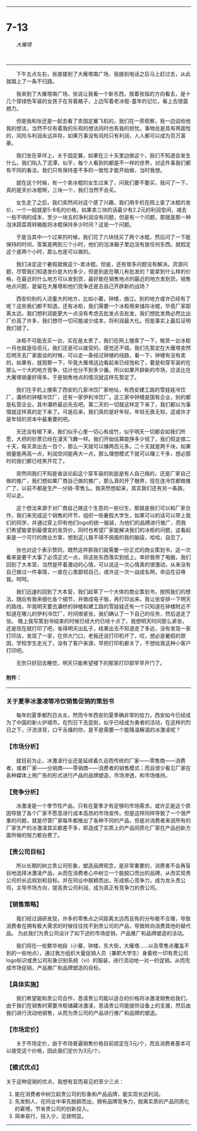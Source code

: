 -------------------


# 7-13 





&#160; &#160; &#160; &#160;*大雁塔*



&#160; &#160; &#160; &#160;

---------------------------

&#160; &#160; &#160; &#160;下午五点左右，张直接到了大雁塔南广场，我接到电话之后马上赶过去，从此就踏上了一条不归路。

&#160; &#160; &#160; &#160;我来到了大雁塔南广场，张说让我看一个新东西，按着张指的方向看去，是十几个穿绿色军装的女孩子在背着箱子，上边写着老冰棍-童年的记忆，看上去很震撼力。

&#160; &#160; &#160; &#160;但是我和张还是一起去看了卖固定翼飞机的，我们在一旁观察，我一边说给他我的想法，当然不仅有着我的乐观的想法同时也有我的担忧。事物总是具有两面性的，风险与利润永远并存，如果万事没有风险只有利润，人人都可以成为百万富豪。

&#160; &#160; &#160; &#160;我们坐在草坪上，关于固定翼，如果在三十天里边做这个，我们不知道会发生什么。我们陷入了泥潭，似乎，每个人看到的都是不一样的世界，对这件事我们都有不同的看法，我们只有保持差不多的一致性才能开始做，当时我想。

&#160; &#160; &#160; &#160;就在这个时候，有一个卖冰棍的女生过来了，问我们要不要买，我问了一下，真的是天价冰棍啊，三块一个，我们当然不会买。

&#160; &#160; &#160; &#160;女生走了之后，我们突然间对这个感了兴趣，我们用手机在网上查了冰棍的发价，一个一般就是5-8毛的价格，如果卖三块的话最少有2.2元的利润空间，减去一些不明的成本，至少一块五的净利润没有问题，但是有一个问题，那就是那一种泡沫蔬菜周转箱能将冰棍保持多少时间？这是一个问题。

&#160; &#160; &#160; &#160;于是当其中一个过来的时候，我们花了六块钱买了两个冰棍，然后问了一下能保持的时间，答案是两到三个小时，他们的泡沫箱子里边没有放任何东西。就假定这个是两个小时，那么也是可以做的。

&#160; &#160; &#160; &#160;我们决定这个暑假就做这个-卖冰棍。但是，还有很多问题没有解决。货源问题，尽管我们知道发价是大约多少，但是到底在哪儿有批发的？能拿到什么样的价格，在最近的什么地方可以发到货，最好能在销售地点的最近的地方发到货。销售地点问题，是留在大雁塔和他们竞争还是去自己开辟新的战场？

&#160; &#160; &#160; &#160;西安的别的人流量大的地方，比如小寨，钟楼，曲江。别的地方或许已经有了呢？这些我们都不知道。还有冰柜，我们需要一个冰柜用来储存冰棍，毕竟厂家距离太远，我们想利润能更大一点没有考虑去批发点去批发，我们想批发商必然比出厂价高了许多，我们想尽一切可能减少成本，将利润最大化。但是事实上最后证明我们错了。

&#160; &#160; &#160; &#160;冰柜不可能去买一台，实在是太贵了，我们在网上搜索了一下，租赁一台冰柜一月也就是伍佰元，我们还是可以接受的，感觉还不错。我们先暂定在大雁塔卖然后明天去厂家面谈的时候，可以走一条经过钟楼的线路，看一下，钟楼有没有卖的，如果有，就观察一下，毕竟大雁塔这边看起来已经饱和了，要是和穿军装的在那么一个大的地方竞争，估计也分不到多少羹。所以如果开辟新的市场，应该比在大雁塔销量好得多。于是销售地点的情况就这样先暂定了。

&#160; &#160; &#160; &#160;我们在手机上搜索了西安的几家冷饮厂家地址，有西安建工路的雪娃娃冷饮厂，灞桥的钟楼冷饮厂，还有一家伊利冷饮厂。这三家中钟楼是国有企业，别的都是私营企业。其中灞桥最远先去吧。第二天的一切就这样定下来了，我们都以为事情就这样真的定下来了。可是后来，我们真的是好年轻，年轻无畏无知，这或许才是年轻的资本中最重要的吧。

&#160; &#160; &#160; &#160;天还没有暗下来，我们似乎心里一切心有成竹，似乎明天一切都会如我们所愿，大把的钞票已经在漫天飞舞一样。我们开始估算能挣多少钱了，我们假定做二十天，每天卖出去一百个，那么一天就可以赚两百元多。二十天就是两千块，如果销量能再高一点，利润空间能再大一点，那么理想模式下就可以赚三千多，想必那时的我们都已经笑开花了。

&#160; &#160; &#160; &#160;突然间我们不知是谁谈论起这个穿军装的到底是有人自己搞的，还是厂家自己做的推广，我们想如果厂商自己做的推广，那么真的开了眼界，现在连冷饮都做推广了，以前不都是生产--分销-零售么。我突然想起来，其实我们还有另一条路，可以走。

&#160; &#160; &#160; &#160;这个想法来源于对厂商自己做这个生意的一些衍生，那就是我们可以和厂家合作，我们来完成这个销售的环节，组织一些暑假大学生，如果可以的话可以带上我们的同学，并通过穿上印有他们logo的统一服装，为他们的品牌进行推广，而我们希望能拿到最便宜的发货价，同时也希望厂家能解决我们的冰柜的问题，这看起来是一个可行的商业方案，想到这儿我不得不佩服的我的脑袋，哈哈，自恋了。

&#160; &#160; &#160; &#160;张也对这个表示赞同，既然这样那我们就需要一份正式的商业策划书，这一次看来是要干大事了必须正式一点，将这些东西落实到纸上。幸好我带了电脑，我们回到了大本营，当然是怀着激动的心情，可以说这一次心情真的很激动，从来没有自己做过一件事情，一直在心里鄙视自己，或许这一次一战成名啊，命运在召唤我。呵呵。

&#160; &#160; &#160; &#160;我们迅速的回到了大本营，我们起草了一个大体的商业策划书，按照我们的想法，随后有我来细化各个细节，并做成电子版，再打印出来，我让张安排一下明天的路线，毕竟明天要去灞桥的钟楼和建工路的雪娃娃还有一个只知道在钟楼附近不知道在哪儿的伊利冷饮厂，时间很紧张，我们确认了一下自己的任务，然后送走了张。
晚上我写策划书结束的时候已经大约已经十点了。我想明天时间那么紧张，还是现在就打印了吧，省得明天出乱子，结果出去不知道走了多远，没有发现一家打印店，发现了一家，在师大门口，老板还说打印机坏了，哎，想必是暑假的原因，学校学生走光了，没有了客户来源，早把打印机都关了，不想给我这种小客户打印吧。

&#160; &#160; &#160; &#160;无奈只好回去睡觉，明天只能希望楼下的那家打印部早早开门了。




#### 附件： ####
 
 ----------
 
### 关于夏季冰激凌等冷饮销售促销的策划书 ###
 
 &#160; &#160; &#160; &#160;每年的夏季都烈日炎炎，然而今年西安的夏季确非常的给力，西安如今已经成为了中国的新火炉城市。在烈日下去逛街，似乎已经成为勇者的活动，在这样的烈日之下，汗流浃背，口干舌燥的你，是不是需要一个能降温解渴的冰激凌呢？
### 【市场分析】 ###
 
 &#160; &#160; &#160; &#160;就目前为止，冰激凌行业还是延续着久远而传统的厂家——零售商——消费者，或者厂家——分销商——零销商——消费者的销售模式；而且很少看见厂家在各种媒体上用广告的形式进行产品的品牌塑造，市场渗透，和市场维持。
### 【竞争分析】
  
 &#160; &#160; &#160; &#160;冰激凌是一个季节性产品，只有在夏季才有足够的市场需求。或许正是这个原因导致了各个厂家不愿意进行成本高昂的市场宣传。但是这样同样导致了一个很严重的问题，就是尽管厂家每年都推出了各种不同的产品，但是对消费者来说所有的厂家生产的冰激凌其实都差不多，即造成了实质上的产品同质化厂家在产品创新方面所做的努力都白费了。
### 【贵公司目标】
 &#160; &#160; &#160; &#160;所以长期的树立贵公司形象，塑造品牌观念，是非常重要的，消费者不会再盲目地选择冰激凌产品，从而在消费者心中树立一个能脱口而出的品牌，从而实现贵公司的长远规划和目标。并在同业中脱颖而出，形成核心竞争力，成为龙头贵公司，主导市场方向，提高贵公司利润，成为真正有竞争力的贵公司。
### 【销售策略】  
   
&#160; &#160; &#160; &#160;我们经过调研发现，许多的零售点之间距离太远而且有的分布极不合理，导致消费者在拥有极大需求的时候往往找不到贵公司的产品，导致转向消费其他的替代品。
 为此我们为贵公司设计了如下述的市场促销，产品推广和品牌塑造的活动。
 
 &#160; &#160; &#160; &#160;我们将在一些繁华地段（小寨，钟楼，东大街，大雁塔……以及零售点覆盖不到的一些地点），通过我方组织大量促销人员（兼职大学生）身着统一印有贵公司logo标识或贵公司形象识别系统（vi）的服装，进行流动地一对一的促销。从而完成市场促销，产品推广和品牌塑造的目标。
### 【具体实施】 ###
 
 &#160; &#160; &#160; &#160;我们希望能和贵公司合作，恳请贵公司能以适合的价格将冰激凌销售给我们，由于我们在销售时需要冷柜储藏冰激凌，恳请贵公司能提供设备上的支援，然后由我们进行流动地销售，从而为贵公司的产品进行推广和品牌的塑造。
### 【市场定价】 ###
 &#160; &#160; &#160; &#160;关于市场定价，由于市场普遍销售价格目前锁定在3元/个，而且消费者基本可以接受这个价格，因此我们定价为3元/个。
### 【模式优点】 ###
 关于这种促销的优点，我想有显而易见的至少三点： 
 
 1. 能在消费者中树立起贵公司的形象和产品品牌，能实现长远利润。
 1. 先发制人，在同业中率先脱颖而出，拥有品牌竞争力，脱离实质的产品同质化的窘境，节省贵公司的创新投入。
 1. 简单易行，投入少，见效明显。
   

----------
